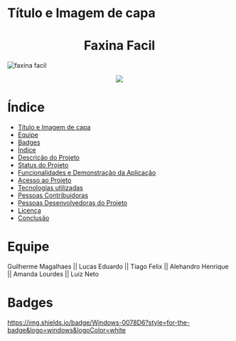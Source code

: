 # Título e Imagem de capa

<h1 align="center"> Faxina Facil </h1>

![faxina facil](https://github.com/wohlsz/repfaxinafacil/assets/122848312/0f7c3e69-7cae-4553-b284-9c30903b5804)


<p align="center">
<img loading="lazy" src="http://img.shields.io/static/v1?label=STATUS&message=EM%20DESENVOLVIMENTO&color=GREEN&style=for-the-badge"/>
</p>




# Índice 

* [Título e Imagem de capa](#título-e-imagem-de-capa)
* [Equipe](#Equipe)
* [Badges](#badges)
* [Índice](#índice)
* [Descrição do Projeto](#descrição-do-projeto)
* [Status do Projeto](#status-do-Projeto)
* [Funcionalidades e Demonstração da Aplicação](#funcionalidades-e-demonstração-da-aplicação)
* [Acesso ao Projeto](#acesso-ao-projeto)
* [Tecnologias utilizadas](#tecnologias-utilizadas)
* [Pessoas Contribuidoras](#pessoas-contribuidoras)
* [Pessoas Desenvolvedoras do Projeto](#pessoas-desenvolvedoras)
* [Licença](#licença)
* [Conclusão](#conclusão)


# Equipe
  Guilherme Magalhaes ||
  Lucas Eduardo ||
  Tiago Felix ||
  Alehandro Henrique ||
  Amanda Lourdes ||
  Luiz Neto 

  # Badges
  https://img.shields.io/badge/Windows-0078D6?style=for-the-badge&logo=windows&logoColor=white
